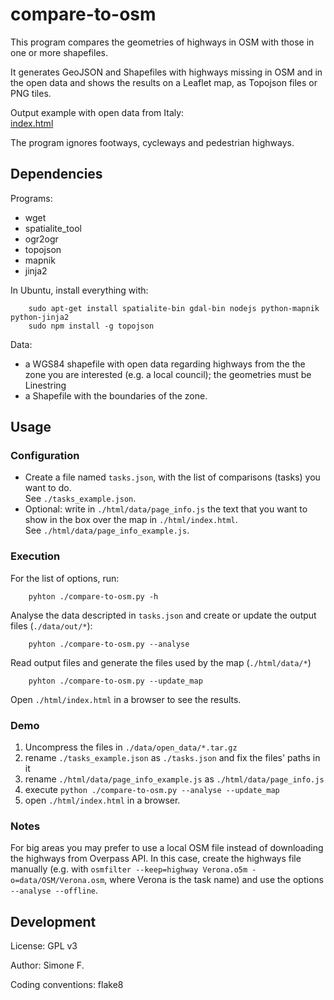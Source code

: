 # compare-to-osm

This program compares the geometries of highways in OSM with those in one or more shapefiles.

It generates GeoJSON and Shapefiles with highways missing in OSM and in the open data and shows the results on a Leaflet map, as Topojson files or PNG tiles.

Output example with open data from Italy:<br>[index.html
](https://dl.dropboxusercontent.com/u/41550819/OSM/compare-to-osm/index.html)

The program ignores footways, cycleways and pedestrian highways.

## Dependencies
Programs:

* wget
* spatialite_tool
* ogr2ogr
* topojson
* mapnik
* jinja2

In Ubuntu, install everything with:

        sudo apt-get install spatialite-bin gdal-bin nodejs python-mapnik python-jinja2
        sudo npm install -g topojson
        
Data:

* a WGS84 shapefile with open data regarding highways from the the zone you are interested (e.g. a local council); the geometries must be Linestring
* a Shapefile with the boundaries of the zone.

## Usage
### Configuration
* Create a file named `tasks.json`, with the list of comparisons (tasks) you want to do.<br>See `./tasks_example.json`.
* Optional: write in `./html/data/page_info.js` the text that you want to show in the box over the map in `./html/index.html`.<br>See `./html/data/page_info_example.js`.

### Execution
For the list of options, run:

        pyhton ./compare-to-osm.py -h
        
Analyse the data descripted in `tasks.json` and create or update the output files (`./data/out/*`):

        pyhton ./compare-to-osm.py --analyse
        
Read output files and generate the files used by the map (`./html/data/*`)

        pyhton ./compare-to-osm.py --update_map
        
Open `./html/index.html` in a browser to see the results.

### Demo
1. Uncompress the files in `./data/open_data/*.tar.gz`
2. rename `./tasks_example.json` as `./tasks.json` and fix the files' paths in it
3. rename `./html/data/page_info_example.js` as `./html/data/page_info.js`
4. execute `python ./compare-to-osm.py --analyse --update_map`
5. open `./html/index.html` in a browser.

### Notes
For big areas you may prefer to use a local OSM file instead of downloading the highways from Overpass API. In this case, create the highways file manually (e.g. with `osmfilter --keep=highway Verona.o5m -o=data/OSM/Verona.osm`, where Verona is the task name) and use the options `--analyse --offline`.

## Development
License: GPL v3

Author: Simone F.

Coding conventions: flake8